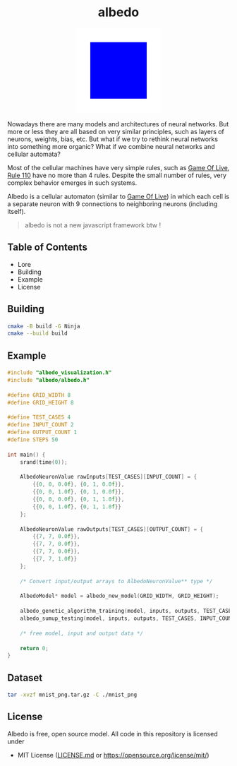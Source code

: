 <h1 align="center" id="title">albedo</h1>

<p align="center"><img src="https://github.com/Maksasj/albedo/blob/master/logo.gif" alt="project-image"></p>

Nowadays there are many models and architectures of neural networks. But more or less they are all based on very similar principles, such as layers of neurons, weights, bias, etc. But what if we try to rethink neural networks into something more organic? What if we combine neural networks and cellular automata?

Most of the cellular machines have very simple rules, such as [Game Of Live](https://en.wikipedia.org/wiki/Conway%27s_Game_of_Life), [Rule 110](https://en.wikipedia.org/wiki/Rule_110) have no more than 4 rules. Despite the small number of rules, very complex behavior emerges in such systems.

Albedo is a cellular automaton (similar to [Game Of Live](https://en.wikipedia.org/wiki/Conway%27s_Game_of_Life)) in which each cell is a separate neuron with 9 connections to neighboring neurons (including itself).

> albedo is not a new javascript framework btw !

## Table of Contents
- Lore
- Building
- Example
- License

## Building
```bash
cmake -B build -G Ninja     
cmake --build build
```

## Example
```c
#include "albedo_visualization.h"
#include "albedo/albedo.h"

#define GRID_WIDTH 8
#define GRID_HEIGHT 8

#define TEST_CASES 4
#define INPUT_COUNT 2
#define OUTPUT_COUNT 1
#define STEPS 50

int main() {
    srand(time(0));

    AlbedoNeuronValue rawInputs[TEST_CASES][INPUT_COUNT] = {
        {{0, 0, 0.0f}, {0, 1, 0.0f}},
        {{0, 0, 1.0f}, {0, 1, 0.0f}},
        {{0, 0, 0.0f}, {0, 1, 1.0f}},
        {{0, 0, 1.0f}, {0, 1, 1.0f}}
    };

    AlbedoNeuronValue rawOutputs[TEST_CASES][OUTPUT_COUNT] = {
        {{7, 7, 0.0f}},
        {{7, 7, 0.0f}},
        {{7, 7, 0.0f}},
        {{7, 7, 1.0f}}
    };

    /* Convert input/output arrays to AlbedoNeuronValue** type */

    AlbedoModel* model = albedo_new_model(GRID_WIDTH, GRID_HEIGHT);

    albedo_genetic_algorithm_training(model, inputs, outputs, TEST_CASES, INPUT_COUNT, OUTPUT_COUNT, 0.004, STEPS);
    albedo_sumup_testing(model, inputs, outputs, TEST_CASES, INPUT_COUNT, OUTPUT_COUNT, STEPS);

    /* free model, input and output data */

    return 0;
}
```

## Dataset
```bash
tar -xvzf mnist_png.tar.gz -C ./mnist_png
```

## License
Albedo is free, open source model. All code in this repository is licensed under
- MIT License ([LICENSE.md](https://github.com/Maksasj/albedo/blob/master/LICENSE.md) or https://opensource.org/license/mit/)
